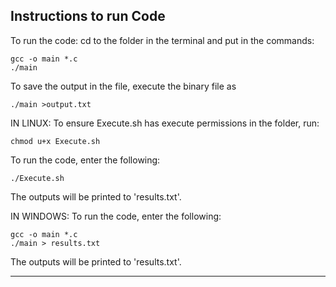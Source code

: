 ## Instructions to run Code

To run the code:
cd to the folder in the terminal and put in the commands:

```
gcc -o main *.c
./main
```

To save the output in the file, execute the binary file as
```
./main >output.txt
```

IN LINUX:
To ensure Execute.sh has execute permissions in the folder, run:
```
chmod u+x Execute.sh
```

To run the code, enter the following:
```
./Execute.sh
```
The outputs will be printed to 'results.txt'.


IN WINDOWS:
To run the code, enter the following:
```
gcc -o main *.c
./main > results.txt
```
The outputs will be printed to 'results.txt'.

-------
